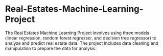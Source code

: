 # Real-Estates-Machine-Learning-Project
The Real Estates Machine Learning Project involves using three models (linear regression, random forest regressor, and decision tree regressor) to analyze and predict real estate data. The project includes data cleaning and manipulation to prepare the data for analysis.
